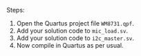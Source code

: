 Steps:
1. Open the Quartus project file `WM8731.qpf`.
2. Add your solution code to `mic_load.sv`.
3. Add your solution code to `i2c_master.sv`.
3. Now compile in Quartus as per usual.

